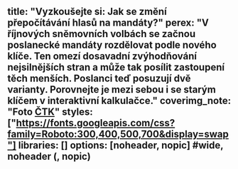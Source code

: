 title: "Vyzkoušejte si: Jak se změní přepočítávání hlasů na mandáty?"
perex: "V říjnových sněmovních volbách se začnou poslanecké mandáty rozdělovat podle nového klíče. Ten omezí dosavadní zvýhodňování nejsilnějších stran a může tak posílit zastoupení těch menších. Poslanci teď posuzují dvě varianty. Porovnejte je mezi sebou i se starým klíčem v interaktivní kalkulačce."
coverimg_note: "Foto <a href='https://ctk.cz'>ČTK</a>"
styles: ["https://fonts.googleapis.com/css?family=Roboto:300,400,500,700&display=swap"]
libraries: []
options: [noheader, nopic] #wide, noheader (, nopic)
---
<wide>
<div id="kalkulacka"></div>
</wide>
